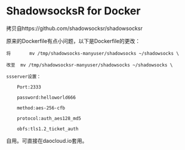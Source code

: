 ShadowsocksR for Docker
===========

拷贝自https://github.com/shadowsocksr/shadowsocksr

原来的Dockerfile有点小问题，以下是Dockerfile的更改：

	将		mv /tmp/shadowsocks-manyuser/shadowsocks ~/shadowsocks \
	
	改至	mv /tmp/shadowsocksr-manyuser/shadowsocks ~/shadowsocks \
	
	ssserver设置：
	
		Port:2333
		
		password:helloworld666
		
		method:aes-256-cfb
		
		protocol:auth_aes128_md5
		
		obfs:tls1.2_ticket_auth
		
		
		
		
自用。可直接在daocloud.io套用。